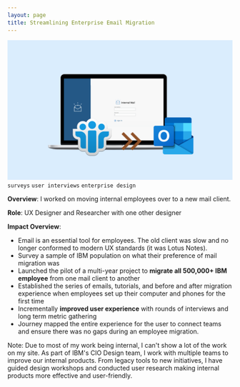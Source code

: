 ```yaml
---
layout: page
title: Streamlining Enterprise Email Migration
---
```


![mailmigration](/images/ibm-mail.png)
`surveys` `user interviews` `enterprise design`

**Overview**: I worked on moving internal employees over to a new mail client.

**Role**: UX Designer and Researcher with one other designer

**Impact Overview**:
- Email is an essential tool for employees. The old client was slow and no longer conformed to modern UX standards (it was Lotus Notes).
- Survey a sample of IBM population on what their preference of mail migration was
- Launched the pilot of a multi-year project to **migrate all 500,000+ IBM employee** from one mail client to another
- Established the series of emails, tutorials, and before and after migration experience when employees set up their computer and phones for the first time
- Incrementally **improved user experience** with rounds of interviews and long term metric gathering
- Journey mapped the entire experience for the user to connect teams and ensure there was no gaps during an employee migration.


Note: Due to most of my work being internal, I can't show a lot of the work on my site. As part of IBM's CIO Design team, I work with multiple teams to improve our internal products. From legacy tools to new initiatives, I have guided design workshops and conducted user research making internal products more effective and user-friendly.

